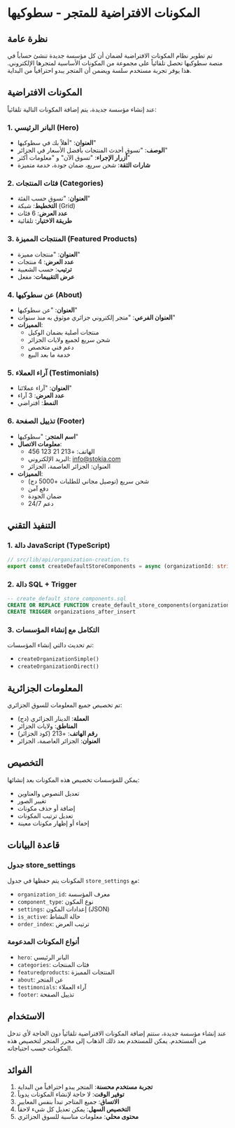 # المكونات الافتراضية للمتجر - سطوكيها

## نظرة عامة

تم تطوير نظام المكونات الافتراضية لضمان أن كل مؤسسة جديدة تنشئ حساباً في منصة سطوكيها تحصل تلقائياً على مجموعة من المكونات الأساسية لمتجرها الإلكتروني. هذا يوفر تجربة مستخدم سلسة ويضمن أن المتجر يبدو احترافياً من البداية.

## المكونات الافتراضية

عند إنشاء مؤسسة جديدة، يتم إضافة المكونات التالية تلقائياً:

### 1. البانر الرئيسي (Hero)
- **العنوان**: "أهلاً بك في سطوكيها"
- **الوصف**: "تسوق أحدث المنتجات بأفضل الأسعار في الجزائر"
- **أزرار الإجراء**: "تسوق الآن" و "معلومات أكثر"
- **شارات الثقة**: شحن سريع، ضمان جودة، خدمة متميزة

### 2. فئات المنتجات (Categories)
- **العنوان**: "تسوق حسب الفئة"
- **التخطيط**: شبكة (Grid)
- **عدد العرض**: 6 فئات
- **طريقة الاختيار**: تلقائية

### 3. المنتجات المميزة (Featured Products)
- **العنوان**: "منتجات مميزة"
- **عدد العرض**: 4 منتجات
- **ترتيب**: حسب الشعبية
- **عرض التقييمات**: مفعل

### 4. عن سطوكيها (About)
- **العنوان**: "عن سطوكيها"
- **العنوان الفرعي**: "متجر إلكتروني جزائري موثوق به منذ سنوات"
- **المميزات**:
  - منتجات أصلية بضمان الوكيل
  - شحن سريع لجميع ولايات الجزائر
  - دعم فني متخصص
  - خدمة ما بعد البيع

### 5. آراء العملاء (Testimonials)
- **العنوان**: "آراء عملائنا"
- **عدد العرض**: 3 آراء
- **النمط**: افتراضي

### 6. تذييل الصفحة (Footer)
- **اسم المتجر**: "سطوكيها"
- **معلومات الاتصال**:
  - الهاتف: +213 21 123 456
  - البريد الإلكتروني: info@stokia.com
  - العنوان: الجزائر العاصمة، الجزائر
- **المميزات**:
  - شحن سريع (توصيل مجاني للطلبات +5000 دج)
  - دفع آمن
  - ضمان الجودة
  - دعم 24/7

## التنفيذ التقني

### 1. دالة JavaScript (TypeScript)
```typescript
// src/lib/api/organization-creation.ts
export const createDefaultStoreComponents = async (organizationId: string): Promise<boolean>
```

### 2. دالة SQL + Trigger
```sql
-- create_default_store_components.sql
CREATE OR REPLACE FUNCTION create_default_store_components(organization_id UUID)
CREATE TRIGGER organizations_after_insert
```

### 3. التكامل مع إنشاء المؤسسات
تم تحديث دالتي إنشاء المؤسسات:
- `createOrganizationSimple()`
- `createOrganizationDirect()`

## المعلومات الجزائرية

تم تخصيص جميع المعلومات للسوق الجزائري:
- **العملة**: الدينار الجزائري (دج)
- **المناطق**: ولايات الجزائر
- **رقم الهاتف**: +213 (كود الجزائر)
- **العنوان**: الجزائر العاصمة، الجزائر

## التخصيص

يمكن للمؤسسات تخصيص هذه المكونات بعد إنشائها:
- تعديل النصوص والعناوين
- تغيير الصور
- إضافة أو حذف مكونات
- تعديل ترتيب المكونات
- إخفاء أو إظهار مكونات معينة

## قاعدة البيانات

### جدول store_settings
المكونات يتم حفظها في جدول `store_settings` مع:
- `organization_id`: معرف المؤسسة
- `component_type`: نوع المكون
- `settings`: إعدادات المكون (JSON)
- `is_active`: حالة النشاط
- `order_index`: ترتيب العرض

### أنواع المكونات المدعومة
- `hero`: البانر الرئيسي
- `categories`: فئات المنتجات  
- `featuredproducts`: المنتجات المميزة
- `about`: عن المتجر
- `testimonials`: آراء العملاء
- `footer`: تذييل الصفحة

## الاستخدام

عند إنشاء مؤسسة جديدة، ستتم إضافة المكونات الافتراضية تلقائياً دون الحاجة لأي تدخل من المستخدم. يمكن للمستخدم بعد ذلك الذهاب إلى محرر المتجر لتخصيص هذه المكونات حسب احتياجاته.

## الفوائد

1. **تجربة مستخدم محسنة**: المتجر يبدو احترافياً من البداية
2. **توفير الوقت**: لا حاجة لإنشاء المكونات يدوياً
3. **الاتساق**: جميع المتاجر تبدأ بنفس المعايير
4. **التخصيص السهل**: يمكن تعديل كل شيء لاحقاً
5. **محتوى محلي**: معلومات مناسبة للسوق الجزائري 